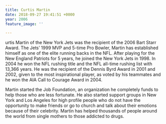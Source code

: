 ```yaml
---
title: Curtis Martin
date: 2018-09-27 19:41:51 +0000
year: 2006
feature_image: ''

---
```

urtis Martin of the New York Jets was the recipient of the 2006 Bart Starr Award. The Jets’ 1999 MVP and 5-time Pro Bowler, Martin has established himself as one of the elite running backs in the NFL. After playing for the New England Patriots for 5 years, he joined the New York Jets in 1998. In 2004 he won the NFL rushing title and the NFL all-time rushing list with 13,366 years. He was the recipient of the Dennis Byrd Award in 2001 and 2002, given to the most inspirational player, as voted by his teammates and he won the AIA Call to Courage Award in 2004.

Martin started the Job Foundation, an organization he completely funds to help those who are less fortunate. He also started support groups in New York and Los Angeles for high profile people who do not have the opportunity to make friends or go to church and talk about their emotions because of their celebrity. Martin has helped thousands of people around the world from single mothers to those addicted to drugs.